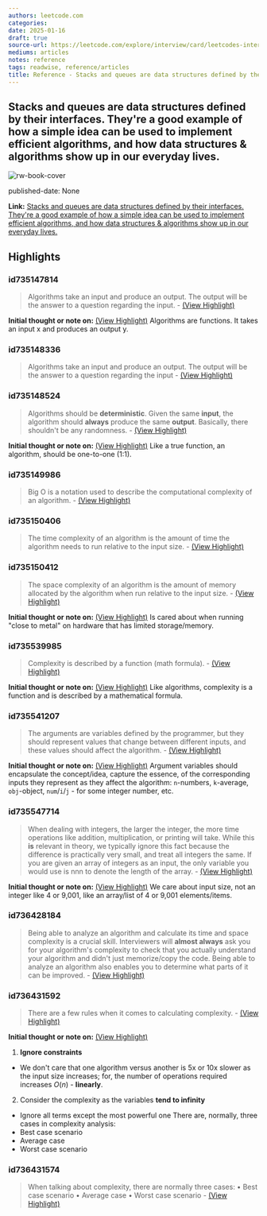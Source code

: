 ```yaml
---
authors: leetcode.com
categories:
date: 2025-01-16
draft: true
source-url: https://leetcode.com/explore/interview/card/leetcodes-interview-crash-course-data-structures-and-algorithms/715/introduction/4654/
mediums: articles
notes: reference
tags: readwise, reference/articles
title: Reference - Stacks and queues are data structures defined by their interfaces. They're a good example of how a simple idea can be used to implement efficient algorithms, and how data structures & algorithms show up in our everyday lives.
---
```


## Stacks and queues are data structures defined by their interfaces. They're a good example of how a simple idea can be used to implement efficient algorithms, and how data structures & algorithms show up in our everyday lives.

![rw-book-cover](https://leetcode.com/static/images/LeetCode_Sharing.png)

published-date: None

**Link:** [Stacks and queues are data structures defined by their interfaces. They're a good example of how a simple idea can be used to implement efficient algorithms, and how data structures & algorithms show up in our everyday lives.](https://leetcode.com/explore/interview/card/leetcodes-interview-crash-course-data-structures-and-algorithms/715/introduction/4654/)

## Highlights

### id735147814

> Algorithms take an input and produce an output. The output will be the answer to a question regarding the input.
> \- [(View Highlight)](https://read.readwise.io/read/01j0mt9sjfr6skrd54z2mnvs4h)

**Initial thought or note on:** [(View Highlight)](https://read.readwise.io/read/01j0mt9sjfr6skrd54z2mnvs4h)
Algorithms are functions. It takes an input x and produces an output y.

### id735148336

> Algorithms take an input and produce an output. The output will be the answer to a question regarding the input
> \- [(View Highlight)](https://read.readwise.io/read/01j0mtjv41hd2wtv4m4qfjbhrr)

### id735148524

> Algorithms should be **deterministic**. Given the same **input**, the algorithm should **always** produce the same **output**. Basically, there shouldn't be any randomness.
> \- [(View Highlight)](https://read.readwise.io/read/01j0mtr94mrdskgvzj4grd9aj3)

**Initial thought or note on:** [(View Highlight)](https://read.readwise.io/read/01j0mtr94mrdskgvzj4grd9aj3)
Like a true function, an algorithm, should be one-to-one (1:1).

### id735149986

> Big O is a notation used to describe the computational complexity of an algorithm.
> \- [(View Highlight)](https://read.readwise.io/read/01j0mv5kdjv2r9scyaf20yd89b)

### id735150406

> The time complexity of an algorithm is the amount of time the algorithm needs to run relative to the input size.
> \- [(View Highlight)](https://read.readwise.io/read/01j0mvec3vnmr41y7yz9a23zhk)

### id735150412

> The space complexity of an algorithm is the amount of memory allocated by the algorithm when run relative to the input size.
> \- [(View Highlight)](https://read.readwise.io/read/01j0mvefmdbxvqezaznds2r0qs)

**Initial thought or note on:** [(View Highlight)](https://read.readwise.io/read/01j0mvefmdbxvqezaznds2r0qs)
Is cared about when running "close to metal" on hardware that has limited storage/memory.

### id735539985

> Complexity is described by a function (math formula).
> \- [(View Highlight)](https://read.readwise.io/read/01j0qm7pvc51tksxdf8hcqk821)

**Initial thought or note on:** [(View Highlight)](https://read.readwise.io/read/01j0qm7pvc51tksxdf8hcqk821)
Like algorithms, complexity is a function and is described by a mathematical formula.

### id735541207

> The arguments are variables defined by the programmer, but they should represent values that change between different inputs, and these values should affect the algorithm.
> \- [(View Highlight)](https://read.readwise.io/read/01j0qmnq0rxz38ybj3p5sk9cnk)

**Initial thought or note on:** [(View Highlight)](https://read.readwise.io/read/01j0qmnq0rxz38ybj3p5sk9cnk)
Argument variables should encapsulate the concept/idea, capture the essence, of the corresponding inputs they represent as they affect the algorithm: `n`-numbers, `k`-average, `obj`-object, `num`/`i`/`j` - for some integer number, etc.

### id735547714

> When dealing with integers, the larger the integer, the more time operations like addition, multiplication, or printing will take. While this **is** relevant in theory, we typically ignore this fact because the difference is practically very small, and treat all integers the same. If you are given an array of integers as an input, the only variable you would use is nnn to denote the length of the array.
> \- [(View Highlight)](https://read.readwise.io/read/01j0qp9a6kvpgnhsahg66kmwxj)

**Initial thought or note on:** [(View Highlight)](https://read.readwise.io/read/01j0qp9a6kvpgnhsahg66kmwxj)
We care about input size, not an integer like 4 or 9,001, like an array/list of 4 or 9,001 elements/items.

### id736428184

> Being able to analyze an algorithm and calculate its time and space complexity is a crucial skill. Interviewers will **almost always** ask you for your algorithm's complexity to check that you actually understand your algorithm and didn't just memorize/copy the code. Being able to analyze an algorithm also enables you to determine what parts of it can be improved.
> \- [(View Highlight)](https://read.readwise.io/read/01j0wryergqrerpbyvtsb3waac)

### id736431592

> There are a few rules when it comes to calculating complexity.
> \- [(View Highlight)](https://read.readwise.io/read/01j0wt7wmp5bn4p4267fdztgs1)

**Initial thought or note on:** [(View Highlight)](https://read.readwise.io/read/01j0wt7wmp5bn4p4267fdztgs1)

1. **Ignore constraints**

- We don't care that one algorithm versus another is 5x or 10x slower as the input size increases; for, the number of operations required increases $O\left(n\right)$ - **linearly**.

2. Consider the complexity as the variables **tend to infinity**

- Ignore all terms except the most powerful one
  There are, normally, three cases in complexity analysis:
- Best case scenario
- Average case
- Worst case scenario

### id736431574

> When talking about complexity, there are normally three cases:
> • Best case scenario
> • Average case
> • Worst case scenario
> \- [(View Highlight)](https://read.readwise.io/read/01j0wt74ecxw4x5fe8hj8tjry1)
